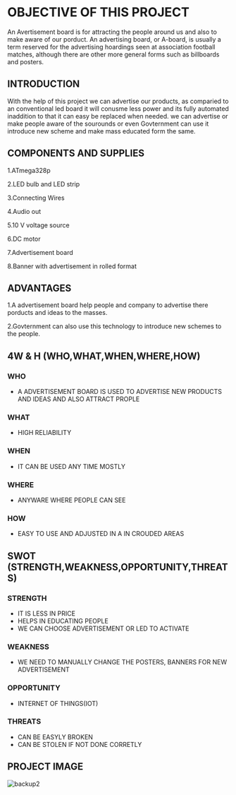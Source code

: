 # OBJECTIVE OF THIS PROJECT
An  Avertisement board is for attracting the people around us and also to make aware of our porduct. An advertising board, or A-board, is usually a term reserved for the advertising hoardings seen at association football matches, although there are other more general forms such as billboards and posters.
## INTRODUCTION
With the help of this project we can advertise our products, as comparied to an conventional led board it will conusme less power and its fully automated inaddition to that it can easy be replaced when needed. we can advertise or make people aware of the sourounds or even Govternment can use it introduce new scheme and make mass educated form the same. 
## COMPONENTS AND SUPPLIES
1.ATmega328p 

2.LED bulb and LED strip

3.Connecting Wires

4.Audio out

5.10 V voltage source

6.DC motor

7.Advertisement board

8.Banner with advertisement in rolled format
## ADVANTAGES
1.A advertisement board help people and company to advertise there porducts and ideas to the masses.

2.Govternment can also use this technology to introduce new schemes to the people. 
## 4W & H **(WHO,WHAT,WHEN,WHERE,HOW)**
### WHO
*  A ADVERTISEMENT BOARD IS USED TO ADVERTISE NEW PRODUCTS AND IDEAS AND ALSO ATTRACT PROPLE
### WHAT
*  HIGH RELIABILITY
### WHEN
*  IT CAN BE USED ANY TIME MOSTLY
### WHERE
*  ANYWARE WHERE PEOPLE CAN SEE
### HOW
*  EASY TO USE AND ADJUSTED IN A IN CROUDED AREAS
## SWOT **(STRENGTH,WEAKNESS,OPPORTUNITY,THREATS)**
### STRENGTH
*  IT IS LESS IN PRICE
*  HELPS IN EDUCATING PEOPLE
*  WE CAN CHOOSE ADVERTISEMENT OR LED TO ACTIVATE
### WEAKNESS
*  WE NEED TO MANUALLY CHANGE THE POSTERS, BANNERS FOR NEW ADVERTISEMENT
### OPPORTUNITY
*  INTERNET OF THINGS(IOT)
### THREATS
*  CAN BE EASYLY BROKEN
*  CAN BE STOLEN IF NOT DONE CORRETLY
## PROJECT IMAGE
![backup2](https://user-images.githubusercontent.com/104137902/164801465-8aa81e47-8772-4762-b0e8-a6a11599f58c.png)
